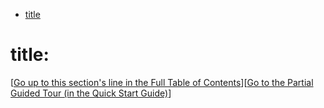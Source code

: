 * <a id="Xh" href="#X">title</a>

# <span id="X"></span> title:



[<a href="#Xh">Go up to this section's line in the Full Table of Contents</a>][<a href="#qq">Go to the Partial Guided Tour (in the Quick Start Guide)</a>]



&#8203;